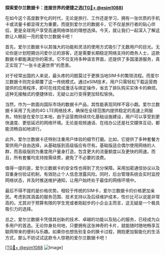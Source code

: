 **探索爱尔兰数据卡：连接世界的便捷之选[[TG💪+ @esim1088](https://t.me/s/esim1088)]**

在如今这个高度数字化的时代，无论是旅行、工作还是学习，拥有一张优质的手机卡或流量卡都显得尤为重要。而提到爱尔兰的数据卡，它不仅是旅行者的贴心伴侣，更是全球用户享受高速网络体验的理想选择。今天，就让我们一起深入了解这款让人眼前一亮的爱尔兰数据卡吧！

首先，爱尔兰数据卡以其强大的功能和灵活的使用方式吸引了无数用户的目光。无论你是计划短期访问爱尔兰的游客，还是需要长期稳定网络支持的商务人士，这款数据卡都能满足你的需求。它不仅支持多种语言界面，还提供了多国漫游服务，真正实现了“一张卡走遍世界”的愿景。

对于经常出国的人来说，最头疼的问题莫过于更换当地SIM卡的繁琐流程。而爱尔兰数据卡则完全颠覆了这一传统模式。通过eSIM技术，用户只需轻松下载运营商提供的应用程序，即可在线完成激活与绑定操作，省去了排队购买实体卡的麻烦。这种无接触式的便捷体验，无疑让出行变得更加轻松愉快。

当然，作为一款面向国际市场的数据卡产品，其性能表现同样不容小觑。爱尔兰数据卡采用了先进的4G LTE网络技术，确保在全球范围内提供稳定的高速上网服务。特别是在爱尔兰本地，由于运营商持续优化基础设施建设，用户可以享受到更快速度、更低延迟的网络环境。无论是视频通话、在线办公还是社交媒体互动，都能流畅自如地进行。

此外，爱尔兰数据卡还特别注重用户体验的细节打磨。比如，它提供了多种套餐方案供用户自由选择，从基础版到高级版应有尽有。基础版适合偶尔使用网络的人群，而高级版则为重度用户量身打造，包含更大的流量额度以及更快的网速。而且，所有套餐均支持按需续费，避免了不必要的浪费。

值得一提的是，爱尔兰数据卡的安全性也得到了充分保障。采用加密通信协议以及双重身份验证机制，有效防止个人信息泄露风险。同时，后台管理系统会实时监控网络状态，并及时推送维护通知，让用户始终处于最佳的网络环境中。

最后不得不提的是价格优势。相较于传统的SIM卡，爱尔兰数据卡的价格更加亲民。考虑到其涵盖的服务范围、技术支持以及后续维护成本，性价比可以说是非常高的。尤其对于预算有限的学生党或者刚起步的小企业主而言，这无疑是一个极具吸引力的选择。

总之，爱尔兰数据卡凭借其创新的技术、卓越的功能以及贴心的服务，已经成为众多用户的首选。无论你身处何地，只要拥有这张神奇的卡片，就能随时随地畅享互联网带来的便利与乐趣。如果你也想告别复杂的换卡过程，拥抱更加智能化的生活方式，那么不妨试试这款令人惊艳的爱尔兰数据卡吧！

[[TG💪+ @esim1088](https://t.me/s/esim1088) ![Image](https://i.postimg.cc/4NQfJmqS/Snipaste-2025-05-13-00-14-12.png)]